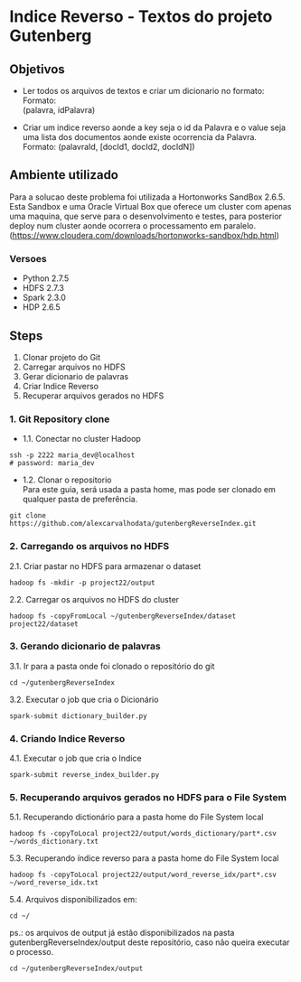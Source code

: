 # Indice Reverso - Textos do projeto Gutenberg

## Objetivos
* Ler todos os arquivos de textos e criar um dicionario no formato:  
  Formato:  
  (palavra, idPalavra)
    
* Criar um indice reverso aonde a key seja o id da Palavra e o value seja uma 
  lista dos documentos aonde existe ocorrencia da Palavra.  
  Formato:
  (palavraId, [docId1, docId2, docIdN])
  
## Ambiente utilizado
Para a solucao deste problema foi utilizada a Hortonworks SandBox 2.6.5.  
Esta Sandbox e uma Oracle Virtual Box que oferece um cluster com apenas uma 
maquina, que serve para o desenvolvimento e testes, para posterior deploy num 
cluster aonde ocorrera o processamento em paralelo.  
(https://www.cloudera.com/downloads/hortonworks-sandbox/hdp.html)  

### Versoes
* Python 2.7.5  
* HDFS 2.7.3  
* Spark 2.3.0  
* HDP 2.6.5
  
## Steps
1. Clonar projeto do Git
2. Carregar arquivos no HDFS  
3. Gerar dicionario de palavras
4. Criar Indice Reverso
5. Recuperar arquivos gerados no HDFS 

### 1. Git Repository clone
* 1.1. Conectar no cluster Hadoop
```shell
ssh -p 2222 maria_dev@localhost
# password: maria_dev
```
* 1.2. Clonar o repositorio  
Para este guia, será usada a pasta home, mas pode ser clonado em qualquer pasta
  de preferência.
```shell
git clone https://github.com/alexcarvalhodata/gutenbergReverseIndex.git
```

### 2. Carregando os arquivos no HDFS
2.1. Criar pastar no HDFS para armazenar o dataset  
```shell
hadoop fs -mkdir -p project22/output
```
2.2. Carregar os arquivos no HDFS do cluster
```shell
hadoop fs -copyFromLocal ~/gutenbergReverseIndex/dataset project22/dataset
```
### 3. Gerando dicionario de palavras
3.1. Ir para a pasta onde foi clonado o repositório do git
```shell
cd ~/gutenbergReverseIndex
```
3.2. Executar o job que cria o Dicionário
```shell
spark-submit dictionary_builder.py
```
### 4. Criando Indice Reverso
4.1. Executar o job que cria o Indice
```shell
spark-submit reverse_index_builder.py
```
### 5. Recuperando arquivos gerados no HDFS para o File System
5.1. Recuperando dictionário para a pasta home do File System local
```shell
hadoop fs -copyToLocal project22/output/words_dictionary/part*.csv ~/words_dictionary.txt
```
5.3. Recuperando índice reverso para a pasta home do File System local
```shell
hadoop fs -copyToLocal project22/output/word_reverse_idx/part*.csv ~/word_reverse_idx.txt
```
5.4. Arquivos disponibilizados em:
```shell
cd ~/
```
ps.: os arquivos de output já estão disponibilizados na pasta 
gutenbergReverseIndex/output deste repositório, caso não queira executar o 
processo.
```shell
cd ~/gutenbergReverseIndex/output
```